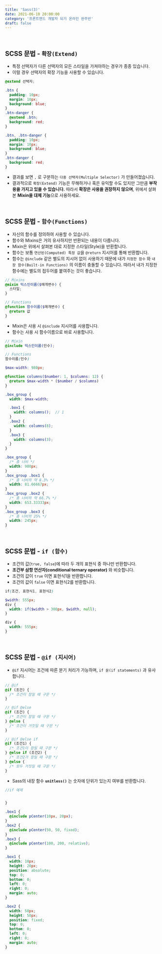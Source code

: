 ```yaml
---
title: 'Sass(3)'
date: 2021-06-10 20:00:00
category: '프론트엔드 개발자 되기 온라인 완주반'
draft: false
---
```


<br/>


## **SCSS 문법 - `확장(Extend)`**
- 특정 선택자가 다른 선택자의 모든 스타일을 가져야하는 경우가 종종 있습니다.
- 이럴 경우 선택자의 확장 기능을 사용할 수 있습니다.

```scss
@extend 선택자;
```
```scss
.btn {
  padding: 10px;
  margin: 10px;
  background: blue;
}
.btn-danger {
  @extend .btn;
  background: red;
}
```
```scss
.btn, .btn-danger {
  padding: 10px;
  margin: 10px;
  background: blue;
}
.btn-danger {
  background: red;
}
```

- 결과를 보면 `,` 로 구분하는 `다중 선택자(Multiple Selector)` 가 만들어졌습니다.
- 결과적으로 `확장(Extend)` 기능은 무해하거나 혹은 유익할 수도 있지만 그만큼 **부작용을 가지고 있을 수 있습니다.**
따라서 **확장은 사용을 권장하지 않으며**, 위에서 살펴본 **Mixin을 대체 기능**으로 사용하세요.

<br/>


## **SCSS 문법 - `함수(Functions)`**
- 자신의 함수를 정의하여 사용할 수 있습니다.
- 함수와 Mixins은 거의 유사하지만 반환되는 내용이 다릅니다.
- Mixin은 위에서 살펴본 대로 지정한 스타일(Style)을 반환합니다.
- 함수는 보통 `연산된(Computed) 특정 값`을 `@return` 지시어를 통해 반환합니다.
- 함수는 `@include` 같은 별도의 지시어 없이 사용하기 때문에 내가 `지정한 함수` 와 `내장 함수(Built-in Functions)` 의 이름이 충돌할 수 있습니다. 따라서 내가 지정한 함수에는 별도의 접두어를 붙여주는 것이 좋습니다.



```scss
// Mixins
@mixin 믹스인이름($매개변수) {
  스타일;
}

// Functions
@function 함수이름($매개변수) {
  @return 값
}
```
- Mixin은 사용 시 `@include` 지시어를 사용합니다.
- 함수는 사용 시 함수이름으로 바로 사용합니다.

```scss
// Mixin
@include 믹스인이름(인수);

// Functions
함수이름(인수)
```

```scss
$max-width: 980px;

@function columns($number: 1, $columns: 12) {
  @return $max-width * ($number / $columns)
}

.box_group {
  width: $max-width;

  .box1 {
    width: columns();  // 1
  }
  .box2 {
    width: columns(8);
  }
  .box3 {
    width: columns(3);
  }
}
```
```scss
.box_group {
  /* 총 너비 */
  width: 980px;
}
.box_group .box1 {
  /* 총 너비의 약 8.3% */
  width: 81.66667px;
}
.box_group .box2 {
  /* 총 너비의 약 66.7% */
  width: 653.33333px;
}
.box_group .box3 {
  /* 총 너비의 25% */
  width: 245px;
}
```

<br/>


## **SCSS 문법 - `if (함수)`**
- 조건의 값(`true, false`)에 따라 두 개의 표현식 중 하나만 반환합니다.
- **조건부 삼항 연산자(conditional ternary operator)** 와 비슷합니다.
- 조건의 값이 `true` 이면 표현식1을 반환합니다.
- 조건의 값이 `false` 이면 표현식2를 반환합니다.

```scss
if(조건, 표현식1, 표현식2)
```

```scss
$width: 555px;
div {
  width: if($width > 300px, $width, null);
}
```
```scss
div {
  width: 555px;
}
```

<br/>


## **SCSS 문법 - `@if (지시어)`**
- `@if` 지시어는 조건에 따른 분기 처리가 가능하며, `if 문(if statements)` 과 유사합니다.

```scss
// @if
@if (조건) {
  /* 조건이 참일 때 구문 */
}

// @if @else
@if (조건) {
  /* 조건이 참일 때 구문 */
} @else {
  /* 조건이 거짓일 때 구문 */
}

// @if @else if
@if (조건1) {
  /* 조건1이 참일 때 구문 */
} @else if (조건2) {
  /* 조건2가 참일 때 구문 */
} @else {
  /* 모두 거짓일 때 구문 */
}
```

- Sass의 내장 함수 **`unitless()`** 는 숫자에 단위가 있는지 여부를 반환합니다.

```scss
//if 예제


}

.box1 {
  @include pCenter(10px, 20px);
}
.box2 {
  @include pCenter(50, 50, fixed);
}
.box3 {
  @include pCenter(100, 200, relative);
}
```
```scss
.box1 {
  width: 10px;
  height: 20px;
  position: absolute;
  top: 0;
  bottom: 0;
  left: 0;
  right: 0;
  margin: auto;
}

.box2 {
  width: 50px;
  height: 50px;
  position: fixed;
  top: 0;
  bottom: 0;
  left: 0;
  right: 0;
  margin: auto;
}
```

<br/>


